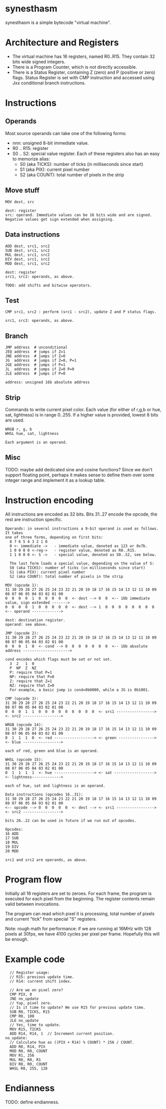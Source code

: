 # synesthasm

synesthasm is a simple bytecode "virtual machine".

# Architecture and Registers

* The virtual machine has 16 registers, named R0..R15. They contain 32 bits
  wide signed integers.
* There is a Program Counter, which is not directly accessible.
* There is a Status Register, containing Z (zero) and P (positive or zero)
  flags. Status Register is set with CMP instruction and accessed using Jxx
  conditional branch instructions.

# Instructions

## Operands

Most source operands can take one of the following forms:
* nnn: unsigned 8-bit immediate value.
* R0 .. R15: register
* S0 .. S2: special value register. Each of these registers also has an easy to
  memorize alias:
   * S0 (aka TICKS): number of ticks (in milliseconds since start)
   * S1 (aka PIX): current pixel number
   * S2 (aka COUNT): total number of pixels in the strip

## Move stuff

~~~
MOV dest, src

dest: register
src: operand. Immediate values can be 16 bits wide and are signed. Negative values get sign extended when assigning.
~~~

## Data instructions

~~~
ADD dest, src1, src2
SUB dest, src1, src2
MUL dest, src1, src2
DIV dest, src1, src2
MOD dest, src1, src2

dest: register
src1, src2: operands, as above.

TODO: add shifts and bitwise operators.
~~~

## Test

~~~
CMP src1, src2 : perform (src1 - src2), update Z and P status flags.

src1, src2: operands, as above.
~~~

## Branch

~~~
JMP address  # unconditional
JEQ address  # jumps if Z=1
JNE address  # jumps if Z=0
JG  address  # jumps if Z=0, P=1
JGE address  # jumps if P=1
JL  address  # jumps if Z=0 P=0
JLE address  # jumps if P=0

address: unsigned 16b absolute address
~~~

## Strip

Commands to write current pixel color. Each value (for either of r,g,b or hue,
sat, lightness) is in range 0..255. If a higher value is provided, lowest
8 bits are used.

~~~
WRGB r, g, b
WHSL hue, sat, lightness

Each argument is an operand.
~~~

## Misc

TODO: maybe add dedicated sine and cosine functions? Since we don't support
floating point, perhaps it makes sense to define them over some integer range
and implement it as a lookup table.

# Instruction encoding

All instructions are encoded as 32 bits. Bits 31..27 encode the opcode, the rest
are instruction specific.

~~~
Operands: in several instructions a 9-bit operand is used as follows. It takes
one of three forms, depending on first bits:
  8 7 6 5 4 3 2 1 0
  0 <- immediate ->   - immediate value, denoted as 123 or 0x7b.
  1 0 0 0 0 <-reg->   - register value, denoted as R0..R15.
  1 1 0 0 0 <- S ->   - special value, denoted as S0..S2, see below.

  The last form loads a special value, depending on the value of S:
  S0 (aka TICKS): number of ticks (in milliseconds since start)
  S1 (aka PIX): current pixel number
  S2 (aka COUNT): total number of pixels in the strip

MOV (opcode 1):
31 30 29 28 27 26 25 24 23 22 21 20 19 18 17 16 15 14 13 12 11 10 09 08 07 06 05 04 03 02 01 00
0  0  0  0  1  0  0  0  0  0  <- dest --> 0  0  <-- 16b immediate value, sign extended ------->
0  0  0  0  1  0  0  0  0  0  <- dest --> 1  0  0  0  0  0  0  0  0  <-- operand ------------->

dest: destination register.
operand: see above.

JMP (opcode 2):
31 30 29 28 27 26 25 24 23 22 21 20 19 18 17 16 15 14 13 12 11 10 09 08 07 06 05 04 03 02 01 00
0  0  0  1  0  <- cond --> 0  0  0  0  0  0  0  <-- 16b absolute address --------------------->

cond encodes which flags must be set or not set.
  3  2   1  0
  P  NP  Z  NZ
  P: require that P=1
  NP: require that P=0
  Z: require that Z=1
  NZ: require that Z=0
  For example, a basic jump is cond=0b0000, while a JG is 0b1001.

CMP (opcode 3):
31 30 29 28 27 26 25 24 23 22 21 20 19 18 17 16 15 14 13 12 11 10 09 08 07 06 05 04 03 02 01 00
0  0  0  1  1  0  0  0  0  0  0  0  0  0  <- src1 -----------------> <- src2 ----------------->

WRGB (opcode 14):
31 30 29 28 27 26 25 24 23 22 21 20 19 18 17 16 15 14 13 12 11 10 09 08 07 06 05 04 03 02 01 00
0  1  1  1  0  <- red ------------------> <- green ----------------> <- blue ----------------->

each of red, green and blue is an operand.

WHSL (opcode 15):
31 30 29 28 27 26 25 24 23 22 21 20 19 18 17 16 15 14 13 12 11 10 09 08 07 06 05 04 03 02 01 00
0  1  1  1  1  <- hue ------------------> <- sat ------------------> <- lightness------------->

each of hue, sat and lightness is an operand.

Data instructions (opcodes 16..31):
31 30 29 28 27 26 25 24 23 22 21 20 19 18 17 16 15 14 13 12 11 10 09 08 07 06 05 04 03 02 01 00
<-- opcode --> 0  0  0  0  0  <- dest --> <- src1 -----------------> <- src2 ----------------->

bits 26..22 can be used in future if we run out of opcodes.

Opcodes:
16 ADD
17 SUB
18 MUL
19 DIV
20 MOD

src1 and src2 are operands, as above.
~~~

# Program flow

Initially all 16 registers are set to zeroes. For each frame, the program is
executed for each pixel from the beginning. The register contents remain valid between
invocations.

The program can read which pixel it is processing, total number of pixels and
current "tick" from special "S" registers.

Note: rough math for performance: if we are running at 16MHz with 128 pixels at
30fps, we have 4100 cycles per pixel per frame. Hopefully this will be enough.

# Example code

~~~
  // Register usage:
  // R15: previous update time.
  // R14: current shift index.

  // Are we on pixel zero?
  CMP PIX, 0
  JNE no_update
  // Yup, pixel zero.
  // Is it time to update? We use R15 for previous update time.
  SUB R0, TICKS, R15
  CMP R0, 100
  JLE no_update
  // Yes, time to update.
  MOV R15, TICKS
  ADD R14, R14, 1  // Increment current position.
no_update:
  // Calculate hue as ((PIX + R14) % COUNT) * 256 / COUNT.
  ADD R0, R14, PIX
  MOD R0, R0, COUNT
  MOV R1, 256
  MUL R0, R0, R1
  DIV R0, R0, COUNT
  WHSL R0, 255, 128
~~~

# Endianness

TODO: define endianness.
